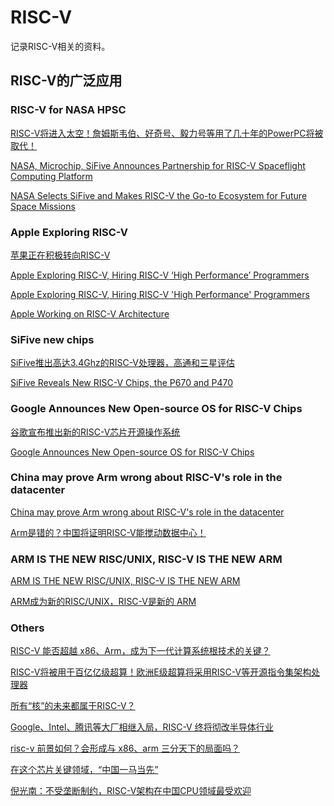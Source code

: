 # RISC-V

记录RISC-V相关的资料。

## RISC-V的广泛应用

### RISC-V for NASA HPSC

[RISC-V将进入太空！詹姆斯韦伯、好奇号、毅力号等用了几十年的PowerPC将被取代！](https://mp.weixin.qq.com/s?__biz=MzAxOTIxNTg0Mg==&mid=2651032140&idx=1&sn=d02f9f2f281f650b3f32e655633d81f5&chksm=803d4ec1b74ac7d7836598f0ba41e16e14901e3b1af8715cc2d3aebd3b4559298f9e0cb73c71&mpshare=1&scene=1&srcid=0909aYOyieOljNI8eXy0xOBq&sharer_sharetime=1662720045834&sharer_shareid=3dfab670a7d12520d0e7f7136ac431bf&exportkey=AUJKLkfEFI0pUHXBrDYdJE4%3D&acctmode=0&pass_ticket=jeXsW1T1lSB%2BUh%2BUl9N4TUhXyjp8XJG8CKbNE8uTlCNqkLkvTWpiCQ%2FrU06H8FTk&wx_header=0#rd)

[NASA, Microchip, SiFive Announces Partnership for RISC-V Spaceflight Computing Platform](https://www.hackster.io/news/nasa-microchip-sifive-announces-partnership-for-risc-v-spaceflight-computing-platform-f52c55cf14f6)

[NASA Selects SiFive and Makes RISC-V the Go-to Ecosystem for Future Space Missions](https://www.sifive.com/press/nasa-selects-sifive-and-makes-risc-v-the-go-to-ecosystem)

### Apple Exploring RISC-V

[苹果正在积极转向RISC-V](https://mp.weixin.qq.com/s/PU08HJ_HBWptcN0AhcIzXw)

[Apple Exploring RISC-V, Hiring RISC-V ‘High Performance’ Programmers](https://riscv.org/news/2021/09/apple-exploring-risc-v-hiring-risc-v-high-performance-programmers-anton-shilov-toms-hardware/)

[Apple Exploring RISC-V, Hiring RISC-V 'High Performance' Programmers](https://www.tomshardware.com/news/apple-looking-for-risc-v-programmers)

[Apple Working on RISC-V Architecture](https://www.tomshardware.com/news/apple-looking-for-risc-v-programmers)

### SiFive new chips

[SiFive推出高达3.4Ghz的RISC-V处理器，高通和三星评估](https://blog.dzsc.com/0215jiejie/202211211344569.html)

[SiFive Reveals New RISC-V Chips, the P670 and P470](https://www.tomshardware.com/news/sifive-reveals-new-riscv-processors)

### Google Announces New Open-source OS for RISC-V Chips

[谷歌宣布推出新的RISC-V芯片开源操作系统](https://www.eet-china.com/mp/a169833.html)

[Google Announces New Open-source OS for RISC-V Chips](https://www.allaboutcircuits.com/news/google-announces-new-open-source-os-for-risc-v-chips/)

### China may prove Arm wrong about RISC-V's role in the datacenter

[China may prove Arm wrong about RISC-V's role in the datacenter](https://www.theregister.com/2022/10/05/china_riscvv_arm_datacenter/)

[Arm是错的？中国将证明RISC-V能搅动数据中心！](https://posts.careerengine.us/p/633e33b124fd925ac6aecb94?from=latestPostSidePanel)

### ARM IS THE NEW RISC/UNIX, RISC-V IS THE NEW ARM

[ARM IS THE NEW RISC/UNIX, RISC-V IS THE NEW ARM](https://www.nextplatform.com/2022/09/22/arm-is-the-new-risc-unix-risc-v-is-the-new-arm/)

[ARM成为新的RISC/UNIX，RISC-V是新的 ARM](https://posts.careerengine.us/p/632d10d463db231e4730edb6?from=latestPostSidePanel)

### Others

[RISC-V 能否超越 x86、Arm，成为下一代计算系统根技术的关键？](https://t.cj.sina.com.cn/articles/view/1798777247/6b37299f01902mtom)

[RISC-V将被用于百亿亿级超算！欧洲E级超算将采用RISC-V等开源指令集架构处理器](https://xueqiu.com/4463035516/135802119)

[所有“核”的未来都属于RISC-V？](https://mp.weixin.qq.com/s?__biz=Mzg2NDgzNTQ4MA==&mid=2247683605&idx=5&sn=dbecf2ed6489710d4096881b8b4fe558&chksm=ce6f0ce2f91885f46d0e06b935ec4b3b69eac7562ed83c0f318336383ab428887e1014528058&mpshare=1&scene=1&srcid=0124pwaUwaeMcIMJ2PSecfKG&sharer_sharetime=1674573153006&sharer_shareid=3dfab670a7d12520d0e7f7136ac431bf&exportkey=n_ChQIAhIQa4KOflzQXSWi2ItYMAwwXxL0AQIE97dBBAEAAAAAAFMWKHG411oAAAAOpnltbLcz9gKNyK89dVj0g4FaULp9ZUFm8kCTfyJ7MMhATmCzN4bcja2qACzGiOLAwF2qtPsKVBRQcTQR0C03r4bAYxz1a1qfOI5lBs8OU%2F1kMlz%2F8QLaHjnwFqS0ON%2BDExDl89rCeEu3CJtgas0iFBjIIcamRpJp90JGXip9%2FISyeLCMbjD5kgETJCHfqfjEycMnwW%2B3dkQGj5Jb1vPehoz30t7uqIFAU%2FDJ2eDwMMxFDw5Mi%2FapkQHZ8Dj7Vtjay5VudJVyeJ0ux7jQc8pYmu%2Fjgf0%2F1xU%2BDYcWKQ0%3D&acctmode=0&pass_ticket=zrIxqXRiAkDQBEoF%2BpDMaVPHuUf%2FR7y4ZquhYVPou4LgAV6HG64BAvoxUNV%2ByQjlaLpME2Gwk7FEW2Oq9MOgSw%3D%3D&wx_header=0#rd)

[Google、Intel、腾讯等大厂相继入局，RISC-V 终将彻改半导体行业](https://36kr.com/p/2074709630286721)

[risc-v 前景如何？会形成与 x86、arm 三分天下的局面吗？](https://www.zhihu.com/question/357557401/answer/2828629042?utm_campaign=shareopn&utm_medium=social&utm_oi=61552401055744&utm_psn=1594760868834545664&utm_source=wechat_session)

[在这个芯片关键领域，“中国一马当先”](https://mp.weixin.qq.com/s?__biz=MjM5MDk1NzQzMQ==&mid=2653748744&idx=1&sn=b0875e72bf795a93062b9965110aa786&chksm=bd64b4108a133d06aa535a3f29cd3b76b79690b258a2682b4e59638e633f2884453be4bbd291&mpshare=1&scene=1&srcid=0302EgWmr69ny2QHnfuncV2a&sharer_sharetime=1677827223224&sharer_shareid=3dfab670a7d12520d0e7f7136ac431bf&exportkey=n_ChQIAhIQW7XkLcFUjLZu5UiuARo24RL0AQIE97dBBAEAAAAAAAmlDRCERQ4AAAAOpnltbLcz9gKNyK89dVj0dECmpyVviL0GbYrsa9t8i0LtxfZN4lK9Ip9WoCOzp5N6a68DtnaYzC9PsuKZzV5bRkbievCbjHYhkbAr7X3J8wKxgcwiugZF%2FVqCrAS6SwVt67lDnd4Vaug7Z08qEVw399LaZN7HD%2BxFnCstFPfwMZiyANYAZm8eOaaMiZ6lyAK8fmzKd4Wdwem2EqXMtrCnA5CZZihEMMCIkcl87hq%2FGB5bwkeOrhESlxMs1w%2Fr6C%2BZXOcsOIMMCSzMslcd0Nuo1dJSKnaCflyuU31IgCE%3D&acctmode=0&pass_ticket=7FyhSePCEi%2FV69a8tk4QMtRuJt74HilmKsURIA4XCmt1aSw2NHz8Z49xxtfQWkE73LQafZ2FS0GbuglzdLxFYA%3D%3D&wx_header=0#rd)

[倪光南：不受垄断制约，RISC-V架构在中国CPU领域最受欢迎](https://mp.weixin.qq.com/s?__biz=MzI0MzAzNjk2Nw==&mid=2651693240&idx=3&sn=b2c67267a0bfbb91cc8ac163446e3838&chksm=f28a26f0c5fdafe6b297f64e7033705b85fcf05fc134069a4b093225eeb9c98c9c4aa4dfe894&mpshare=1&scene=1&srcid=0303a9C5D6zsPqu1J7qnyHbh&sharer_sharetime=1677827076420&sharer_shareid=3dfab670a7d12520d0e7f7136ac431bf&exportkey=n_ChQIAhIQwo4%2FcUDE4KHmU3auCnBb8hL0AQIE97dBBAEAAAAAAIg1AQRtTxsAAAAOpnltbLcz9gKNyK89dVj0w5337AmhZ%2F%2BRwbXliJeIroy%2BJX1KS0%2BhjfFp%2BOKhj6U1MCugp4%2FjJ%2B30wEydDVH0c1M9sFcN6DUveBSfGEsGBVBSzmpNesCrK9wM5F65R0blj1N8Hki8ycqwkbFtYYt6PRKfy%2FwJNWnopfUwPPzZWDkUjsR%2FTbw6ki42WB%2FA7uk6VQB59U4Mk%2FjL2o1qrfFZpciuicHvF0qb3yJ8%2BUCJvQF6l5H3VHT69J9uuA49CkyPQYW1iQP7vIjT2KFD8vqgBWhSYCEflFUPUzUpepk%3D&acctmode=0&pass_ticket=7FyhSePCEi%2FV69a8tk4QMtRuJt74HilmKsURIA4XCmvnvBsbdz5Y22a%2FK3nutBEVZIW6ijxNRwsuHjhkl3Lapg%3D%3D&wx_header=0#rd)
